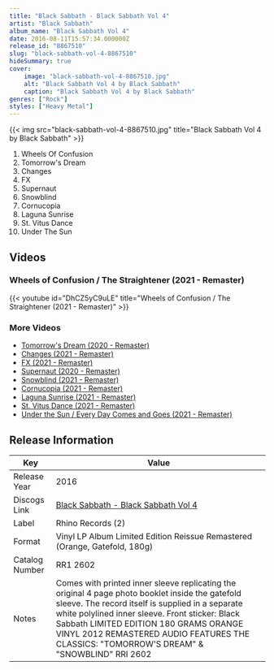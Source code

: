 ```yaml
---
title: "Black Sabbath - Black Sabbath Vol 4"
artist: "Black Sabbath"
album_name: "Black Sabbath Vol 4"
date: 2016-08-11T15:57:34.000000Z
release_id: "8867510"
slug: "black-sabbath-vol-4-8867510"
hideSummary: true
cover:
    image: "black-sabbath-vol-4-8867510.jpg"
    alt: "Black Sabbath Vol 4 by Black Sabbath"
    caption: "Black Sabbath Vol 4 by Black Sabbath"
genres: ["Rock"]
styles: ["Heavy Metal"]
---
```


{{< img src="black-sabbath-vol-4-8867510.jpg" title="Black Sabbath Vol 4 by Black Sabbath" >}}

<!-- section break -->

1. Wheels Of Confusion
2. Tomorrow's Dream
3. Changes
4. FX
5. Supernaut
6. Snowblind
7. Cornucopia
8. Laguna Sunrise
9. St. Vitus Dance
10. Under The Sun

<!-- section break -->




## Videos
### Wheels of Confusion / The Straightener (2021 - Remaster)
{{< youtube id="DhCZ5yC9uLE" title="Wheels of Confusion / The Straightener (2021 - Remaster)" >}}<br>

### More Videos

- [Tomorrow's Dream (2020 - Remaster)](https://www.youtube.com/watch?v=KaN5Acc8owk)
- [Changes (2021 - Remaster)](https://www.youtube.com/watch?v=_eBCxYVma1g)
- [FX (2021 - Remaster)](https://www.youtube.com/watch?v=RwFeN1h8dDg)
- [Supernaut (2020 - Remaster)](https://www.youtube.com/watch?v=Ivj3TjsMgOg)
- [Snowblind (2021 - Remaster)](https://www.youtube.com/watch?v=AmNJ7ISSvwE)
- [Cornucopia (2021 - Remaster)](https://www.youtube.com/watch?v=m6PqCU7PpW4)
- [Laguna Sunrise (2021 - Remaster)](https://www.youtube.com/watch?v=hAEqXqTTRVc)
- [St. Vitus Dance (2021 - Remaster)](https://www.youtube.com/watch?v=OAGoDcYZ44s)
- [Under the Sun / Every Day Comes and Goes (2021 - Remaster)](https://www.youtube.com/watch?v=uR1Ub3SoUqc)


## Release Information
|  Key           | Value                                                |
| ---------------| ---------------------------------------------------- |
| Release Year   | 2016                                   |
| Discogs Link   | [Black Sabbath - Black Sabbath Vol 4](https://www.discogs.com/release/8867510-Black-Sabbath-Black-Sabbath-Vol-4) |
| Label          | Rhino Records (2) |
| Format         | Vinyl LP Album Limited Edition Reissue Remastered (Orange, Gatefold, 180g) |
| Catalog Number | RR1 2602 |
| Notes | Comes with printed inner sleeve replicating the original 4 page photo booklet inside the gatefold sleeve. The record itself is supplied in a separate white polylined inner sleeve.  Front sticker: Black Sabbath  LIMITED EDITION  180 GRAMS ORANGE VINYL  2012 REMASTERED AUDIO  FEATURES THE CLASSICS: "TOMORROW'S DREAM" & "SNOWBLIND" RRI 2602 |